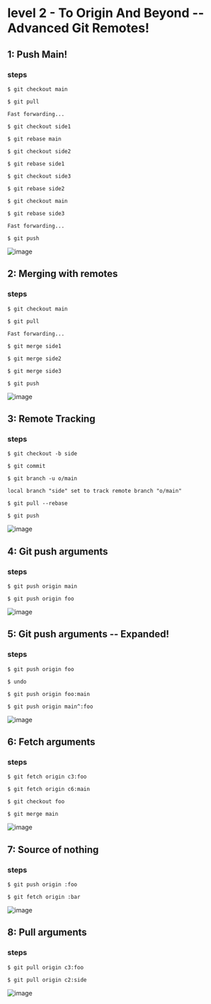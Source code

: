 # level 2 - To Origin And Beyond -- Advanced Git Remotes!

## 1: Push Main!

### steps
```
$ git checkout main

$ git pull

Fast forwarding...

$ git checkout side1

$ git rebase main

$ git checkout side2

$ git rebase side1

$ git checkout side3

$ git rebase side2

$ git checkout main

$ git rebase side3

Fast forwarding...

$ git push
```
![image](https://github.com/user-attachments/assets/c9daf784-c498-4fe0-bf0f-8decd7487e6c)

## 2: Merging with remotes

### steps
```
$ git checkout main

$ git pull

Fast forwarding...

$ git merge side1

$ git merge side2

$ git merge side3

$ git push
```
![image](https://github.com/user-attachments/assets/fb9f718b-cdc0-41a8-86f2-3c1a58c7e4b7)
## 3: Remote Tracking

### steps
```
$ git checkout -b side

$ git commit

$ git branch -u o/main

local branch "side" set to track remote branch "o/main"

$ git pull --rebase

$ git push
```
![image](https://github.com/user-attachments/assets/e05c8eac-c1ca-4ee4-95d6-b728f8e09b45)
## 4: Git push arguments

### steps
```
$ git push origin main

$ git push origin foo
```
![image](https://github.com/user-attachments/assets/10025174-0754-486a-bf2a-8a255cb48cb8)
## 5: Git push arguments -- Expanded!

### steps
```
$ git push origin foo

$ undo

$ git push origin foo:main

$ git push origin main^:foo
```
![image](https://github.com/user-attachments/assets/b71a8a88-c931-413b-a2c9-0823bb435f47)
## 6: Fetch arguments

### steps
```
$ git fetch origin c3:foo

$ git fetch origin c6:main

$ git checkout foo

$ git merge main
```
![image](https://github.com/user-attachments/assets/490f6359-5fb4-48bf-a319-783c58b6102b)
## 7: Source of nothing

### steps
```
$ git push origin :foo

$ git fetch origin :bar
```
![image](https://github.com/user-attachments/assets/c7a61d5f-d440-4dfb-8020-16277a0d370a)
## 8: Pull arguments

### steps
```
$ git pull origin c3:foo

$ git pull origin c2:side
```
![image](https://github.com/user-attachments/assets/1e696d54-8b8c-4ae8-bfb4-dbd9cfeaef6a)








 
